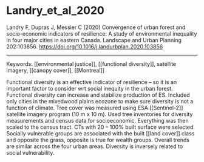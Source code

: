 # Landry_et_al_2020

Landry F, Dupras J, Messier C (2020) Convergence of urban forest and socio-economic indicators of resilience: A study of environmental inequality in four major cities in eastern Canada. Landscape and Urban Planning 202:103856. https://doi.org/10.1016/j.landurbplan.2020.103856

---

Keywords: [[environmental justice]], [[functional diversity]], satellite imagery, [[canopy cover]], [[Montreal]]	  

Functional diversity is an effective indicator of resilience – so it is an important factor to consider wrt social inequity in the urban forest. Functional diversity can increase and stabilize production of ES. Included only cities in the mixedwood plains ecozone to make sure diversity is not a function of climate. Tree cover was measured using ESA [[Sentinel-2]] satellite imagery program (10 m x 10 m). Used tree inventories for diversity measurements and census data for socioeconomic. Everything was then scaled to the census tract. CTs with 20 – 100% built surface were selected. Socially vulnerable groups are associated with the built [[land cover]] class and opposite the grass, opposite is true for wealth groups. Overall trends are similar across the four urban areas. Diversity is inversely related to social vulnerability.

